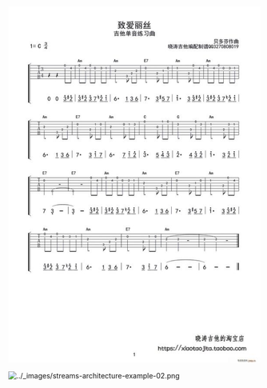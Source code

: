 ![image](https://github.com/sunwsong/StackDoc/raw/master/d1.jpg)

![../_images/streams-architecture-example-02.png](https://docs.confluent.io/current/_images/streams-architecture-example-02.png)
<!--stackedit_data:
eyJoaXN0b3J5IjpbLTQzOTA2OTc3OV19
-->